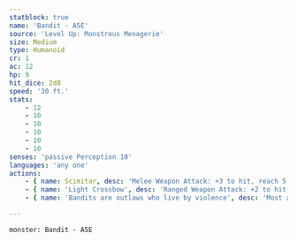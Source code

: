 ```yaml
---
statblock: true
name: 'Bandit - A5E'
source: 'Level Up: Monstrous Menagerie'
size: Medium
type: Humanoid
cr: 1
ac: 12
hp: 9
hit_dice: 2d8
speed: '30 ft.'
stats:
    - 12
    - 10
    - 10
    - 10
    - 10
    - 10
senses: 'passive Perception 10'
languages: 'any one'
actions:
    - { name: Scimitar, desc: 'Melee Weapon Attack: +3 to hit, reach 5 ft., one target. Hit: 4 (1d6 + 1) slashing damage.' }
    - { name: 'Light Crossbow', desc: 'Ranged Weapon Attack: +2 to hit, range 80/320 ft., one target. Hit: 4 (1d8) piercing damage.' }
    - { name: 'Bandits are outlaws who live by violence', desc: 'Most are highway robbers, though a few are principled exiles or freedom fighters.' }

---
```

```statblock
monster: Bandit - A5E
```
